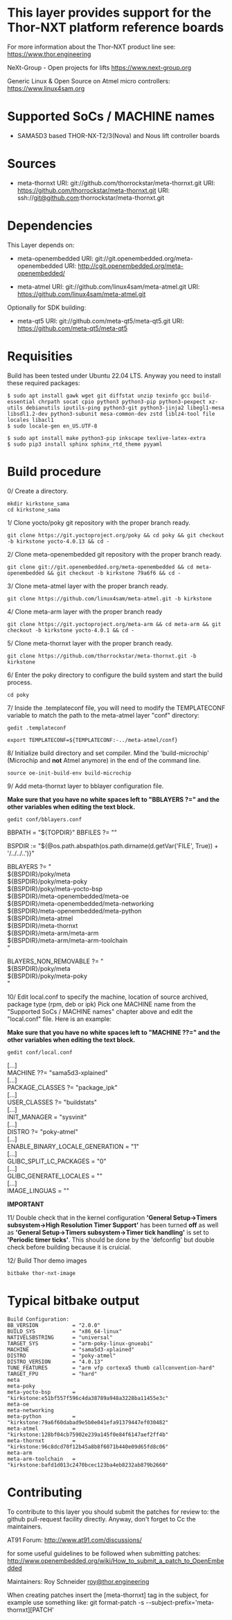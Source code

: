 This layer provides support for the Thor-NXT platform reference boards
======================================================================

For more information about the Thor-NXT product line see:
https://www.thor.engineering

NeXt-Group - Open projects for lifts
https://www.next-group.org

Generic Linux & Open Source on Atmel micro controllers:
https://www.linux4sam.org


Supported SoCs / MACHINE names
==============================
- SAMA5D3 based THOR-NX-T2/3(Nova) and Nous lift controller boards


Sources
=======
- meta-thornxt
URI: git://github.com/thorrockstar/meta-thornxt.git
URI: https://github.com/thorrockstar/meta-thornxt.git
URI: ssh://git@github.com:thorrockstar/meta-thornxt.git


Dependencies
============
This Layer depends on:

- meta-openembedded
URI: git://git.openembedded.org/meta-openembedded
URI: http://cgit.openembedded.org/meta-openembedded/

- meta-atmel
URI: git://github.com/linux4sam/meta-atmel.git
URI: https://github.com/linux4sam/meta-atmel.git

Optionally for SDK building:

- meta-qt5
URI: git://github.com/meta-qt5/meta-qt5.git
URI: https://github.com/meta-qt5/meta-qt5


Requisities
===========

Build has been tested under Ubuntu 22.04 LTS. Anyway you need to install these required packages:

    $ sudo apt install gawk wget git diffstat unzip texinfo gcc build-essential chrpath socat cpio python3 python3-pip python3-pexpect xz-utils debianutils iputils-ping python3-git python3-jinja2 libegl1-mesa libsdl1.2-dev python3-subunit mesa-common-dev zstd liblz4-tool file locales libacl1
    $ sudo locale-gen en_US.UTF-8

    $ sudo apt install make python3-pip inkscape texlive-latex-extra
    $ sudo pip3 install sphinx sphinx_rtd_theme pyyaml


Build procedure
===============

0/ Create a directory.  

    mkdir kirkstone_sama
    cd kirkstone_sama

1/ Clone yocto/poky git repository with the proper branch ready.  

    git clone https://git.yoctoproject.org/poky && cd poky && git checkout -b kirkstone yocto-4.0.13 && cd -

2/ Clone meta-openembedded git repository with the proper branch ready.  

    git clone git://git.openembedded.org/meta-openembedded && cd meta-openembedded && git checkout -b kirkstone 79a6f6 && cd -

3/ Clone meta-atmel layer with the proper branch ready.  

    git clone https://github.com/linux4sam/meta-atmel.git -b kirkstone

4/ Clone meta-arm layer with the proper branch ready

    git clone https://git.yoctoproject.org/meta-arm && cd meta-arm && git checkout -b kirkstone yocto-4.0.1 && cd -

5/ Clone meta-thornxt layer with the proper branch ready.  

    git clone https://github.com/thorrockstar/meta-thornxt.git -b kirkstone

6/ Enter the poky directory to configure the build system and start the build process.

    cd poky

7/ Inside the .templateconf file, you will need to modify the TEMPLATECONF variable to match the path to the meta-atmel layer "conf" directory:

    gedit .templateconf

    export TEMPLATECONF=${TEMPLATECONF:-../meta-atmel/conf}

8/ Initialize build directory and set compiler. Mind the 'build-microchip' (Microchip and **not** Atmel anymore) in the end of the command line.  

    source oe-init-build-env build-microchip

9/ Add meta-thornxt layer to bblayer configuration file.

**Make sure that you have no white spaces left to "BBLAYERS ?=" and the other variables when editing the text block.**

    gedit conf/bblayers.conf

BBPATH = "${TOPDIR}"
BBFILES ?= ""

BSPDIR := "${@os.path.abspath(os.path.dirname(d.getVar('FILE', True)) + '/../../..')}"

BBLAYERS ?= " \
  ${BSPDIR}/poky/meta \
  ${BSPDIR}/poky/meta-poky \
  ${BSPDIR}/poky/meta-yocto-bsp \
  ${BSPDIR}/meta-openembedded/meta-oe \
  ${BSPDIR}/meta-openembedded/meta-networking \
  ${BSPDIR}/meta-openembedded/meta-python \
  ${BSPDIR}/meta-atmel \
  ${BSPDIR}/meta-thornxt \
  ${BSPDIR}/meta-arm/meta-arm \
  ${BSPDIR}/meta-arm/meta-arm-toolchain \
  "

BLAYERS_NON_REMOVABLE ?= " \
  ${BSPDIR}/poky/meta \
  ${BSPDIR}/poky/meta-poky \
  "

10/ Edit local.conf to specify the machine, location of source archived, package type (rpm, deb or ipk)
Pick one MACHINE name from the "Supported SoCs / MACHINE names" chapter above
and edit the "local.conf" file. Here is an example:  

**Make sure that you have no white spaces left to "MACHINE ??=" and the other variables when editing the text block.**

    gedit conf/local.conf

[...]  
MACHINE ??= "sama5d3-xplained"  
[...]  
PACKAGE_CLASSES ?= "package_ipk"  
[...]  
USER_CLASSES ?= "buildstats"  
[...]  
INIT_MANAGER = "sysvinit"  
[...]  
DISTRO ?= "poky-atmel"  
[...]  
ENABLE_BINARY_LOCALE_GENERATION = "1"  
[...]  
GLIBC_SPLIT_LC_PACKAGES = "0"  
[...]  
GLIBC_GENERATE_LOCALES = ""  
[...]  
IMAGE_LINGUAS = ""  

**IMPORTANT**

11/ Double check that in the kernel configuration **'General Setup->Timers subsystem->High Resolution Timer Support'**
has been turned **off** as well as **'General Setup->Timers subsystem->Timer tick handling'** is set to **'Periodic timer ticks'**.
This should be done by the 'defconfig' but double check before building because it is cruicial.

12/ Build Thor demo images  

    bitbake thor-nxt-image

Typical bitbake output
======================
    Build Configuration:
    BB_VERSION           = "2.0.0"
    BUILD_SYS            = "x86_64-linux"
    NATIVELSBSTRING      = "universal"
    TARGET_SYS           = "arm-poky-linux-gnueabi"
    MACHINE              = "sama5d3-xplained"
    DISTRO               = "poky-atmel"
    DISTRO_VERSION       = "4.0.13"
    TUNE_FEATURES        = "arm vfp cortexa5 thumb callconvention-hard"
    TARGET_FPU           = "hard"
    meta                 
    meta-poky            
    meta-yocto-bsp       = "kirkstone:e51bf557f596c4da38789a948a3228ba11455e3c"
    meta-oe              
    meta-networking      
    meta-python          = "kirkstone:79a6f60dabad9e5b0e041efa91379447ef030482"
    meta-atmel           = "kirkstone:128bf04cb75902e239a145f0e84f6147aef2ff4b"
    meta-thornxt         = "kirkstone:96c8dcd70f12b45a8b8f6071b440e09d65fd8c06"
    meta-arm             
    meta-arm-toolchain   = "kirkstone:bafd1d013c2470bcec123ba4eb8232ab879b2660"

Contributing
============
To contribute to this layer you should submit the patches for review to:
the github pull-request facility directly. Anyway, don't forget to
Cc the maintainers.

AT91 Forum:
http://www.at91.com/discussions/

for some useful guidelines to be followed when submitting patches:
http://www.openembedded.org/wiki/How_to_submit_a_patch_to_OpenEmbedded

Maintainers:
Roy Schneider <roy@thor.engineering>

When creating patches insert the [meta-thornxt] tag in the subject, for example
use something like:
git format-patch -s --subject-prefix='meta-thornxt][PATCH' <origin>
